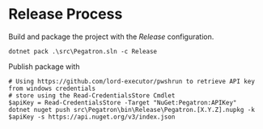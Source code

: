 # Release Process
Build and package the project with the _Release_ configuration.

```
dotnet pack .\src\Pegatron.sln -c Release
```

Publish package with
```
# Using https://github.com/lord-executor/pwshrun to retrieve API key from windows credentials
# store using the Read-CredentialsStore Cmdlet
$apiKey = Read-CredentialsStore -Target "NuGet:Pegatron:APIKey"
dotnet nuget push src\Pegatron\bin\Release\Pegatron.[X.Y.Z].nupkg -k $apiKey -s https://api.nuget.org/v3/index.json
```
